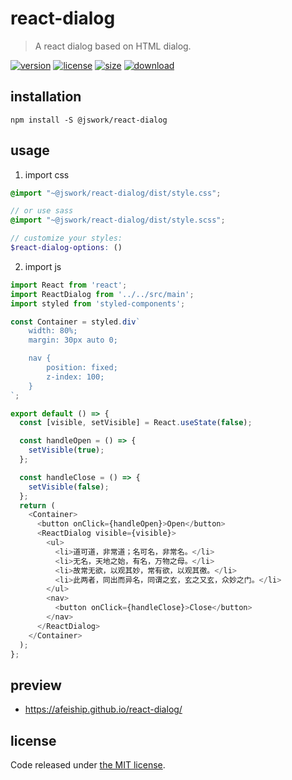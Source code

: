 # react-dialog
> A react dialog based on HTML dialog.

[![version][version-image]][version-url]
[![license][license-image]][license-url]
[![size][size-image]][size-url]
[![download][download-image]][download-url]

## installation
```shell
npm install -S @jswork/react-dialog
```

## usage
1. import css
  ```scss
  @import "~@jswork/react-dialog/dist/style.css";

  // or use sass
  @import "~@jswork/react-dialog/dist/style.scss";

  // customize your styles:
  $react-dialog-options: ()
  ```
2. import js
  ```js
  import React from 'react';
  import ReactDialog from '../../src/main';
  import styled from 'styled-components';

  const Container = styled.div`
      width: 80%;
      margin: 30px auto 0;

      nav {
          position: fixed;
          z-index: 100;
      }
  `;

  export default () => {
    const [visible, setVisible] = React.useState(false);

    const handleOpen = () => {
      setVisible(true);
    };

    const handleClose = () => {
      setVisible(false);
    };
    return (
      <Container>
        <button onClick={handleOpen}>Open</button>
        <ReactDialog visible={visible}>
          <ul>
            <li>道可道，非常道；名可名，非常名。</li>
            <li>无名，天地之始，有名，万物之母。</li>
            <li>故常无欲，以观其妙，常有欲，以观其徼。</li>
            <li>此两者，同出而异名，同谓之玄，玄之又玄，众妙之门。</li>
          </ul>
          <nav>
            <button onClick={handleClose}>Close</button>
          </nav>
        </ReactDialog>
      </Container>
    );
  };

  ```

## preview
- https://afeiship.github.io/react-dialog/

## license
Code released under [the MIT license](https://github.com/afeiship/react-dialog/blob/master/LICENSE.txt).

[version-image]: https://img.shields.io/npm/v/@jswork/react-dialog
[version-url]: https://npmjs.org/package/@jswork/react-dialog

[license-image]: https://img.shields.io/npm/l/@jswork/react-dialog
[license-url]: https://github.com/afeiship/react-dialog/blob/master/LICENSE.txt

[size-image]: https://img.shields.io/bundlephobia/minzip/@jswork/react-dialog
[size-url]: https://github.com/afeiship/react-dialog/blob/master/dist/react-dialog.min.js

[download-image]: https://img.shields.io/npm/dm/@jswork/react-dialog
[download-url]: https://www.npmjs.com/package/@jswork/react-dialog
